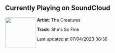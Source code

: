 ## Currently Playing on SoundCloud

[<img align="left" width="100" src="https://i1.sndcdn.com/artworks-LTCA9zJsDLxLJyzP-Qyh8qQ-t500x500.jpg">](https://soundcloud.com/morr-ser/shes-so-fine?in=semantic-sounds/sets/shes-so-fine)

**Artist**: The Creatures 

**Track**: She's So Fine

Last updated at 07/04/2023 08:30
